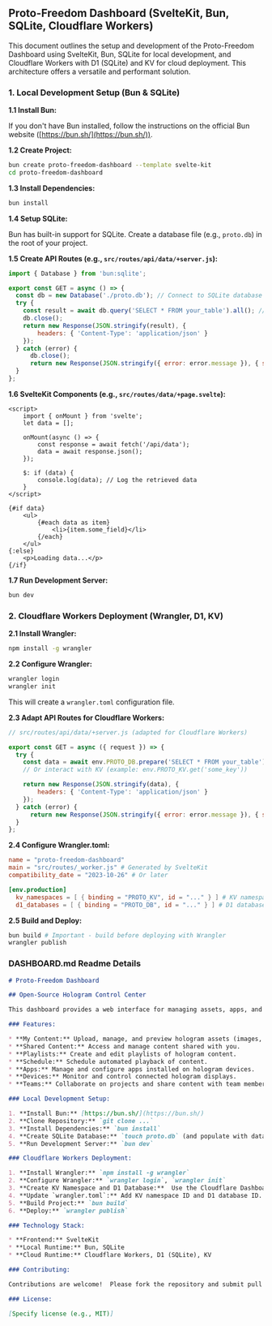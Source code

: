 ## Proto-Freedom Dashboard (SvelteKit, Bun, SQLite, Cloudflare Workers)

This document outlines the setup and development of the Proto-Freedom Dashboard using SvelteKit, Bun, SQLite for local development, and Cloudflare Workers with D1 (SQLite) and KV for cloud deployment. This architecture offers a versatile and performant solution.

### 1. Local Development Setup (Bun & SQLite)

**1.1 Install Bun:**

If you don't have Bun installed, follow the instructions on the official Bun website ([https://bun.sh/](https://bun.sh/)).

**1.2 Create Project:**

```bash
bun create proto-freedom-dashboard --template svelte-kit
cd proto-freedom-dashboard
```

**1.3 Install Dependencies:**

```bash
bun install
```

**1.4 Setup SQLite:**

Bun has built-in support for SQLite. Create a database file (e.g., `proto.db`) in the root of your project.

**1.5 Create API Routes (e.g., `src/routes/api/data/+server.js`):**

```javascript
import { Database } from 'bun:sqlite';

export const GET = async () => {
  const db = new Database('./proto.db'); // Connect to SQLite database
  try {
    const result = await db.query('SELECT * FROM your_table').all(); // Example query
    db.close();
    return new Response(JSON.stringify(result), {
        headers: { 'Content-Type': 'application/json' }
    });
  } catch (error) {
      db.close();
      return new Response(JSON.stringify({ error: error.message }), { status: 500 });
  }
};
```

**1.6 SvelteKit Components (e.g., `src/routes/data/+page.svelte`):**

```svelte
<script>
    import { onMount } from 'svelte';
    let data = [];

    onMount(async () => {
        const response = await fetch('/api/data');
        data = await response.json();
    });

    $: if (data) {
        console.log(data); // Log the retrieved data
    }
</script>

{#if data}
    <ul>
        {#each data as item}
            <li>{item.some_field}</li>
        {/each}
    </ul>
{:else}
    <p>Loading data...</p>
{/if}
```

**1.7 Run Development Server:**

```bash
bun dev
```

### 2. Cloudflare Workers Deployment (Wrangler, D1, KV)

**2.1 Install Wrangler:**

```bash
npm install -g wrangler
```

**2.2 Configure Wrangler:**

```bash
wrangler login
wrangler init
```

This will create a `wrangler.toml` configuration file.

**2.3 Adapt API Routes for Cloudflare Workers:**

```javascript
// src/routes/api/data/+server.js (adapted for Cloudflare Workers)

export const GET = async ({ request }) => {
  try {
    const data = await env.PROTO_DB.prepare('SELECT * FROM your_table').all(); // Using D1
    // Or interact with KV (example: env.PROTO_KV.get('some_key'))

    return new Response(JSON.stringify(data), {
        headers: { 'Content-Type': 'application/json' }
    });
  } catch (error) {
      return new Response(JSON.stringify({ error: error.message }), { status: 500 });
  }
};

```

**2.4 Configure Wrangler.toml:**

```toml
name = "proto-freedom-dashboard"
main = "src/routes/_worker.js" # Generated by SvelteKit
compatibility_date = "2023-10-26" # Or later

[env.production]
  kv_namespaces = [ { binding = "PROTO_KV", id = "..." } ] # KV namespace ID
  d1_databases = [ { binding = "PROTO_DB", id = "..." } ] # D1 database ID
```

**2.5 Build and Deploy:**

```bash
bun build # Important - build before deploying with Wrangler
wrangler publish
```

### DASHBOARD.md Readme Details

```markdown
# Proto-Freedom Dashboard

## Open-Source Hologram Control Center

This dashboard provides a web interface for managing assets, apps, and controlling Proto Hologram displays.

### Features:

* **My Content:** Upload, manage, and preview hologram assets (images, videos, 3D models).
* **Shared Content:** Access and manage content shared with you.
* **Playlists:** Create and edit playlists of hologram content.
* **Schedule:** Schedule automated playback of content.
* **Apps:** Manage and configure apps installed on hologram devices.
* **Devices:** Monitor and control connected hologram displays.
* **Teams:** Collaborate on projects and share content with team members.

### Local Development Setup:

1. **Install Bun:** [https://bun.sh/](https://bun.sh/)
2. **Clone Repository:** `git clone ...`
3. **Install Dependencies:** `bun install`
4. **Create SQLite Database:** `touch proto.db` (and populate with data)
5. **Run Development Server:** `bun dev`

### Cloudflare Workers Deployment:

1. **Install Wrangler:** `npm install -g wrangler`
2. **Configure Wrangler:** `wrangler login`, `wrangler init`
3. **Create KV Namespace and D1 Database:**  Use the Cloudflare Dashboard.
4. **Update `wrangler.toml`:** Add KV namespace ID and D1 database ID.
5. **Build Project:** `bun build`
6. **Deploy:** `wrangler publish`

### Technology Stack:

* **Frontend:** SvelteKit
* **Local Runtime:** Bun, SQLite
* **Cloud Runtime:** Cloudflare Workers, D1 (SQLite), KV

### Contributing:

Contributions are welcome!  Please fork the repository and submit pull requests.

### License:

[Specify license (e.g., MIT)]

```
